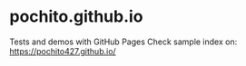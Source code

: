 # pochito.github.io
Tests and demos with GitHub Pages
Check sample index on: https://pochito427.github.io/

